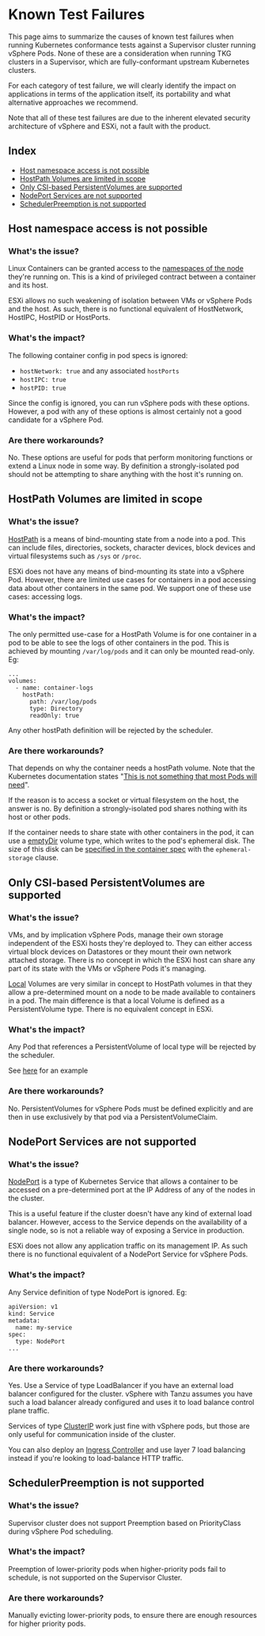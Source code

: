 # Known Test Failures

This page aims to summarize the causes of known test failures when running
Kubernetes conformance tests against a Supervisor cluster running vSphere Pods.
None of these are a consideration when running TKG clusters in a Supervisor, which
are fully-conformant upstream Kubernetes clusters.

For each category of test failure, we will clearly identify the impact on
applications in terms of the application itself, its portability and
what alternative approaches we recommend.

Note that all of these test failures are due to the inherent elevated
security architecture of vSphere and ESXi, not a fault with the product.

## Index

- [Host namespace access is not possible](#host-namespace-access-is-not-possible)
- [HostPath Volumes are limited in scope](#hostpath-volumes-are-limited-in-scope)
- [Only CSI-based PersistentVolumes are supported](#only-csi-based-persistentvolumes-are-supported)
- [NodePort Services are not supported](#nodeport-services-are-not-supported)
- [SchedulerPreemption is not supported](#scheduler-preemption-is-not-supported)

## Host namespace access is not possible

### What's the issue?

Linux Containers can be granted access to the [namespaces of the node](
https://kubernetes.io/docs/concepts/policy/pod-security-policy/#host-namespaces)
they're running on. This is a kind of privileged contract between a
container and its host.

ESXi allows no such weakening of isolation between VMs or vSphere Pods and
the host. As such, there is no functional equivalent of HostNetwork,
HostIPC, HostPID or HostPorts.

### What's the impact?

The following container config in pod specs is ignored:

- `hostNetwork: true` and any associated `hostPorts`
- `hostIPC: true`
- `hostPID: true`

Since the config is ignored, you can run vSphere pods with these options.
However, a pod with any of these options is almost certainly not a good
candidate for a vSphere Pod.

### Are there workarounds?

No. These options are useful for pods that perform monitoring functions or
extend a Linux node in some way. By definition a strongly-isolated pod
should not be attempting to share anything with the host it's running on.

## HostPath Volumes are limited in scope

### What's the issue?

[HostPath](https://kubernetes.io/docs/concepts/storage/volumes/#hostpath)
is a means of bind-mounting state from a node into a pod. This can include
files, directories, sockets, character devices, block devices and virtual
filesystems such as `/sys` or `/proc`.

ESXi does not have any means of bind-mounting its state into a vSphere Pod.
However, there are limited use cases for containers in a pod accessing
data about other containers in the same pod. We support one of these
use cases: accessing logs.

### What's the impact?

The only permitted use-case for a HostPath Volume is for one container
in a pod to be able to see the logs of other containers in the pod.
This is achieved by mounting `/var/log/pods` and it can only be mounted
read-only. Eg:

```
...
volumes:
  - name: container-logs
    hostPath:
      path: /var/log/pods
      type: Directory
      readOnly: true
```

Any other hostPath definition will be rejected by the scheduler.

### Are there workarounds?

That depends on why the container needs a hostPath volume. Note that the
Kubernetes documentation states "[This is not something that most Pods will need](
https://kubernetes.io/docs/concepts/storage/volumes/#hostpath)".

If the reason is to access a socket or virtual filesystem on the host,
the answer is no. By definition a strongly-isolated pod shares nothing
with its host or other pods.

If the container needs to share state with other containers in the pod,
it can use a [emptyDir](https://kubernetes.io/docs/concepts/storage/volumes/#emptydir)
volume type, which writes to the pod's ephemeral disk. The size of this
disk can be [specified in the container spec](
https://kubernetes.io/docs/concepts/configuration/manage-resources-containers/#setting-requests-and-limits-for-local-ephemeral-storage)
with the `ephemeral-storage` clause.

## Only CSI-based PersistentVolumes are supported

### What's the issue?

VMs, and by implication vSphere Pods, manage their own storage independent of the
ESXi hosts they're deployed to. They can either access virtual block devices on
Datastores or they mount their own network attached storage. There is no concept
in which the ESXi host can share any part of its state with the VMs or vSphere
Pods it's managing.

[Local](https://kubernetes.io/docs/concepts/storage/volumes/#local) Volumes
are very similar in concept to HostPath volumes in that they allow a pre-determined
mount on a node to be made available to containers in a pod. The main difference
is that a local Volume is defined as a PersistentVolume type.
There is no equivalent concept in ESXi.

### What's the impact?

Any Pod that references a PersistentVolume of local type will be rejected by
the scheduler.

See [here](https://kubernetes.io/docs/concepts/storage/volumes/#local) for an example

### Are there workarounds?

No. PersistentVolumes for vSphere Pods must be defined explicitly and are
then in use exclusively by that pod via a PersistentVolumeClaim.

## NodePort Services are not supported

### What's the issue?

[NodePort](https://kubernetes.io/docs/concepts/services-networking/service/#nodeport)
is a type of Kubernetes Service that allows a container to be accessed on a
pre-determined port at the IP Address of any of the nodes in the cluster.

This is a useful feature if the cluster doesn't have any kind of external
load balancer. However, access to the Service depends on the availability
of a single node, so is not a reliable way of exposing a Service in production.

ESXi does not allow any application traffic on its management IP.
As such there is no functional equivalent of a NodePort Service for vSphere Pods.

### What's the impact?

Any Service definition of type NodePort is ignored. Eg:

```
apiVersion: v1
kind: Service
metadata:
  name: my-service
spec:
  type: NodePort
...
```

### Are there workarounds?

Yes. Use a Service of type LoadBalancer if you have an external load balancer
configured for the cluster. vSphere with Tanzu assumes you have such a load balancer
already configured and uses it to load balance control plane traffic.

Services of type [ClusterIP](
https://kubernetes.io/docs/concepts/services-networking/service/#publishing-services-service-types)
work just fine with vSphere pods, but those are only useful for communication
inside of the cluster.

You can also deploy an [Ingress Controller](
https://kubernetes.io/docs/concepts/services-networking/ingress-controllers/)
and use layer 7 load balancing instead if you're looking to load-balance HTTP traffic.

## SchedulerPreemption is not supported

### What's the issue?

Supervisor cluster does not support Preemption based on PriorityClass during
vSphere Pod scheduling.

### What's the impact?

Preemption of lower-priority pods when higher-priority pods fail to schedule,
is not supported on the Supervisor Cluster.

### Are there workarounds?

Manually evicting lower-priority pods, to ensure there are enough resources for
higher priority pods.
